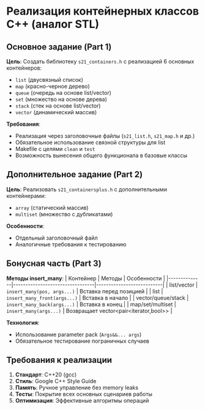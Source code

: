 # Реализация контейнерных классов C++ (аналог STL)

## Основное задание (Part 1)
**Цель**: Создать библиотеку `s21_containers.h` с реализацией 6 основных контейнеров:
- `list` (двусвязный список)
- `map` (красно-черное дерево)
- `queue` (очередь на основе list/vector)
- `set` (множество на основе дерева)
- `stack` (стек на основе list/vector)
- `vector` (динамический массив)

**Требования**:
- Реализация через заголовочные файлы (`s21_list.h`, `s21_map.h` и др.)
- Обязательное использование связной структуры для list
- Makefile с целями `clean` и `test`
- Возможность вынесения общего функционала в базовые классы

## Дополнительное задание (Part 2)
**Цель**: Реализовать `s21_containersplus.h` с дополнительными контейнерами:
- `array` (статический массив)
- `multiset` (множество с дубликатами)

**Особенности**:
- Отдельный заголовочный файл
- Аналогичные требования к тестированию

## Бонусная часть (Part 3)
**Методы insert_many**:
| Контейнер    | Методы                          | Особенности                |
|--------------|---------------------------------|---------------------------|
| list/vector  | `insert_many(pos, args...)`    | Вставка перед позицией     |
| list         | `insert_many_front(args...)`   | Вставка в начало           |
| vector/queue/stack | `insert_many_back(args...)` | Вставка в конец           |
| map/set/multiset | `insert_many(args...)`    | Возвращает vector<pair<iterator,bool>> |

**Технология**:
- Использование parameter pack (`Args&&... args`)
- Обязательное тестирование пограничных случаев

## Требования к реализации
1. **Стандарт**: C++20 (gcc)
2. **Стиль**: Google C++ Style Guide
3. **Память**: Ручное управление без memory leaks
4. **Тесты**: Покрытие всех основных сценариев работы
5. **Оптимизация**: Эффективные алгоритмы операций
